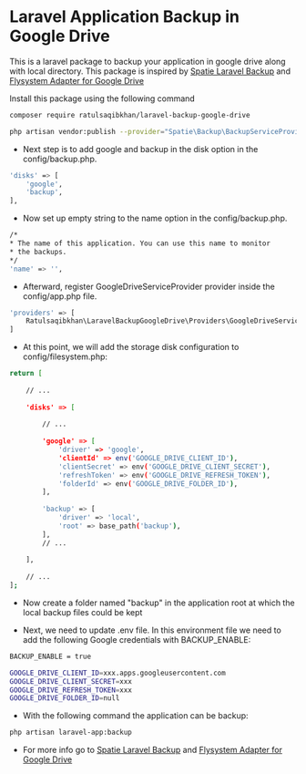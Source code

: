 # Laravel Application Backup in Google Drive

This is a laravel package to backup your application in google drive along with local directory. This package is inspired by [Spatie Laravel Backup](https://github.com/spatie/laravel-backup) and [Flysystem Adapter for Google Drive](https://github.com/nao-pon/flysystem-google-drive)

Install this package using the following command
``` bash
composer require ratulsaqibkhan/laravel-backup-google-drive
```

``` bash
php artisan vendor:publish --provider="Spatie\Backup\BackupServiceProvider"
```
- Next step is to add google and backup in the disk option in the config/backup.php.
``` bash
'disks' => [
    'google',
    'backup',
],
```

- Now set up empty string to the name option in the config/backup.php.
``` bash
/*
* The name of this application. You can use this name to monitor
* the backups.
*/
'name' => '',
```

- Afterward, register GoogleDriveServiceProvider provider inside the config/app.php file.

``` bash
'providers' => [
    Ratulsaqibkhan\LaravelBackupGoogleDrive\Providers\GoogleDriveServiceProvider::class,
]

```

- At this point, we will add the storage disk configuration to config/filesystem.php:
``` bash
return [
  
    // ...
    
    'disks' => [
        
        // ...
        
        'google' => [
            'driver' => 'google',
            'clientId' => env('GOOGLE_DRIVE_CLIENT_ID'),
            'clientSecret' => env('GOOGLE_DRIVE_CLIENT_SECRET'),
            'refreshToken' => env('GOOGLE_DRIVE_REFRESH_TOKEN'),
            'folderId' => env('GOOGLE_DRIVE_FOLDER_ID'),
        ],
        
        'backup' => [
            'driver' => 'local',
            'root' => base_path('backup'),
        ],
        // ...
        
    ],
    
    // ...
];
```
- Now create a folder named "backup" in the application root at which the local backup files could be kept

- Next, we need to update .env file. In this environment file we need to add the following Google credentials with BACKUP_ENABLE:
``` bash
BACKUP_ENABLE = true

GOOGLE_DRIVE_CLIENT_ID=xxx.apps.googleusercontent.com
GOOGLE_DRIVE_CLIENT_SECRET=xxx
GOOGLE_DRIVE_REFRESH_TOKEN=xxx
GOOGLE_DRIVE_FOLDER_ID=null
```

- With the following command the application can be backup:
``` bash
php artisan laravel-app:backup
```
- For more info go to [Spatie Laravel Backup](https://github.com/spatie/laravel-backup) and [Flysystem Adapter for Google Drive](https://github.com/nao-pon/flysystem-google-drive)